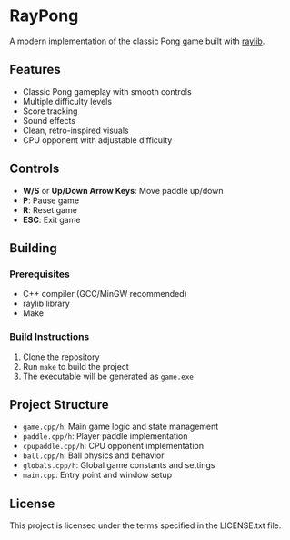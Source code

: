 # RayPong

A modern implementation of the classic Pong game built with [raylib](https://www.raylib.com/).

## Features

- Classic Pong gameplay with smooth controls
- Multiple difficulty levels
- Score tracking
- Sound effects
- Clean, retro-inspired visuals
- CPU opponent with adjustable difficulty

## Controls

- **W/S** or **Up/Down Arrow Keys**: Move paddle up/down
- **P**: Pause game
- **R**: Reset game
- **ESC**: Exit game

## Building

### Prerequisites

- C++ compiler (GCC/MinGW recommended)
- raylib library
- Make

### Build Instructions

1. Clone the repository
2. Run `make` to build the project
3. The executable will be generated as `game.exe`

## Project Structure

- `game.cpp/h`: Main game logic and state management
- `paddle.cpp/h`: Player paddle implementation
- `cpupaddle.cpp/h`: CPU opponent implementation
- `ball.cpp/h`: Ball physics and behavior
- `globals.cpp/h`: Global game constants and settings
- `main.cpp`: Entry point and window setup

## License

This project is licensed under the terms specified in the LICENSE.txt file.
